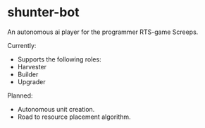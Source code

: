 # shunter-bot
An autonomous ai player for the programmer RTS-game Screeps.

Currently:
* Supports the following roles:
 * Harvester
 * Builder
 * Upgrader

Planned:
* Autonomous unit creation.
* Road to resource placement algorithm.
